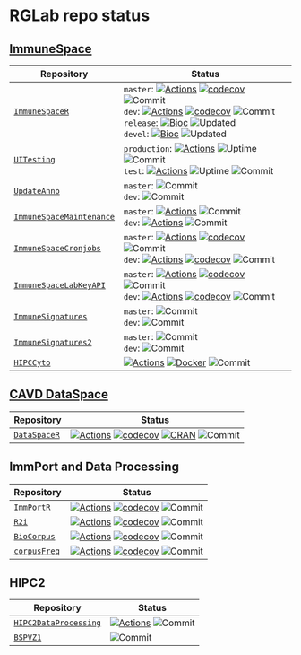 # RGLab repo status

## [ImmuneSpace](https://immunespace.org/)

| Repository | Status |
| ---- | ------ |
| [`ImmuneSpaceR`](https://github.com/RGLab/ImmuneSpaceR) | `master`: [![Actions](https://github.com/RGLab/ImmuneSpaceR/workflows/R-CMD-check/badge.svg?branch=master)](https://github.com/RGLab/ImmuneSpaceR/actions?query=branch:master) [![codecov](https://codecov.io/gh/RGLab/ImmuneSpaceR/branch/master/graph/badge.svg)](https://codecov.io/gh/RGLab/ImmuneSpaceR/branch/master) ![Commit](https://img.shields.io/github/last-commit/RGLab/ImmuneSpaceR/master)<br>`dev`: [![Actions](https://github.com/RGLab/ImmuneSpaceR/workflows/R-CMD-check/badge.svg?branch=dev)](https://github.com/RGLab/ImmuneSpaceR/actions?query=branch:dev) [![codecov](https://codecov.io/gh/RGLab/ImmuneSpaceR/branch/dev/graph/badge.svg)](https://codecov.io/gh/RGLab/ImmuneSpaceR/branch/dev) ![Commit](https://img.shields.io/github/last-commit/RGLab/ImmuneSpaceR/dev)<br>`release`: [![Bioc](http://www.bioconductor.org/shields/build/release/bioc/ImmuneSpaceR.svg)](https://bioconductor.org/checkResults/release/bioc-LATEST/ImmuneSpaceR) ![Updated](https://bioconductor.org/shields/lastcommit/release/bioc/ImmuneSpaceR.svg) <br>`devel`: [![Bioc](http://www.bioconductor.org/shields/build/devel/bioc/ImmuneSpaceR.svg)](https://bioconductor.org/checkResults/devel/bioc-LATEST/ImmuneSpaceR) ![Updated](https://bioconductor.org/shields/lastcommit/devel/bioc/ImmuneSpaceR.svg) |
| [`UITesting`](https://github.com/RGLab/UITesting) | `production`: [![Actions](https://github.com/RGLab/UITesting/workflows/UITesting/badge.svg?branch=master)](https://github.com/RGLab/UITesting/actions?query=branch:master) ![Uptime](https://img.shields.io/uptimerobot/status/m777059647-11e17c1ae988b2310ead19df) ![Commit](https://img.shields.io/github/last-commit/RGLab/UITesting/master)<br>`test`: [![Actions](https://github.com/RGLab/UITesting/workflows/UITesting/badge.svg?branch=dev)](https://github.com/RGLab/UITesting/actions?query=branch:dev) ![Uptime](https://img.shields.io/uptimerobot/status/m777059648-609496c1c4c8d47df14b58a2) ![Commit](https://img.shields.io/github/last-commit/RGLab/UITesting/dev) |
| [`UpdateAnno`](https://github.com/RGLab/UpdateAnno) | `master`: ![Commit](https://img.shields.io/github/last-commit/RGLab/UpdateAnno/master)<br>`dev`: ![Commit](https://img.shields.io/github/last-commit/RGLab/UpdateAnno/dev) |
| [`ImmuneSpaceMaintenance`](https://github.com/RGLab/ImmuneSpaceMaintenance) | `master`: [![Actions](https://github.com/RGLab/ImmuneSpaceMaintenance/workflows/R-CMD-check-plus/badge.svg?branch=master)](https://github.com/RGLab/ImmuneSpaceMaintenance/actions?query=branch:master) ![Commit](https://img.shields.io/github/last-commit/RGLab/ImmuneSpaceMaintenance/master)<br>`dev`: [![Actions](https://github.com/RGLab/ImmuneSpaceMaintenance/workflows/R-CMD-check-plus/badge.svg?branch=dev)](https://github.com/RGLab/ImmuneSpaceMaintenance/actions?query=branch:dev) ![Commit](https://img.shields.io/github/last-commit/RGLab/ImmuneSpaceMaintenance/dev) |
| [`ImmuneSpaceCronjobs`](https://github.com/RGLab/ImmuneSpaceCronjobs) | `master`: [![Actions](https://github.com/RGLab/ImmuneSpaceCronjobs/workflows/R-CMD-check/badge.svg?branch=master)](https://github.com/RGLab/ImmuneSpaceCronjobs/actions?query=branch:master) [![codecov](https://codecov.io/gh/RGLab/ImmuneSpaceCronjobs/branch/master/graph/badge.svg)](https://codecov.io/gh/RGLab/ImmuneSpaceCronjobs?branch=master) ![Commit](https://img.shields.io/github/last-commit/RGLab/ImmuneSpaceCronjobs/master)<br>`dev`: [![Actions](https://github.com/RGLab/ImmuneSpaceCronjobs/workflows/R-CMD-check/badge.svg?branch=dev)](https://github.com/RGLab/ImmuneSpaceCronjobs/actions?query=branch:dev) [![codecov](https://codecov.io/gh/RGLab/ImmuneSpaceCronjobs/branch/dev/graph/badge.svg)](https://codecov.io/gh/RGLab/ImmuneSpaceCronjobs?branch=dev) ![Commit](https://img.shields.io/github/last-commit/RGLab/ImmuneSpaceCronjobs/dev) |
| [`ImmuneSpaceLabKeyAPI`](https://github.com/RGLab/ImmuneSpaceLabKeyAPI) | `master`: [![Actions](https://github.com/RGLab/ImmuneSpaceLabKeyAPI/workflows/R-CMD-check/badge.svg?branch=master)](https://github.com/RGLab/ImmuneSpaceLabKeyAPI/actions?query=branch:master) [![codecov](https://codecov.io/gh/RGLab/ImmuneSpaceLabKeyAPI/branch/master/graph/badge.svg)](https://codecov.io/gh/RGLab/ImmuneSpaceLabKeyAPI?branch=master) ![Commit](https://img.shields.io/github/last-commit/RGLab/ImmuneSpaceLabKeyAPI/master)<br>`dev`: [![Actions](https://github.com/RGLab/ImmuneSpaceLabKeyAPI/workflows/R-CMD-check/badge.svg?branch=dev)](https://github.com/RGLab/ImmuneSpaceLabKeyAPI/actions?query=branch:dev) [![codecov](https://codecov.io/gh/RGLab/ImmuneSpaceLabKeyAPI/branch/dev/graph/badge.svg)](https://codecov.io/gh/RGLab/ImmuneSpaceLabKeyAPI?branch=dev) ![Commit](https://img.shields.io/github/last-commit/RGLab/ImmuneSpaceLabKeyAPI/dev) |
| [`ImmuneSignatures`](https://github.com/RGLab/ImmuneSignatures) | `master`: ![Commit](https://img.shields.io/github/last-commit/RGLab/ImmuneSignatures/master)<br>`dev`: ![Commit](https://img.shields.io/github/last-commit/RGLab/ImmuneSignatures/dev) |
| [`ImmuneSignatures2`](https://github.com/RGLab/ImmuneSignatures2) | `master`: ![Commit](https://img.shields.io/github/last-commit/RGLab/ImmuneSignatures2/master)<br>`dev`: ![Commit](https://img.shields.io/github/last-commit/RGLab/ImmuneSignatures2/dev) |
| [`HIPCCyto`](https://github.com/RGLab/HIPCCyto) | [![Actions](https://github.com/RGLab/HIPCCyto/workflows/R-CMD-check/badge.svg)](https://github.com/RGLab/HIPCCyto/actions) [![Docker](https://img.shields.io/docker/cloud/build/rglab/hipccyto.svg)](https://hub.docker.com/r/rglab/hipccyto) ![Commit](https://img.shields.io/github/last-commit/rglab/hipccyto) |


## [CAVD DataSpace](https://dataspace.cavd.org/)

| Repository | Status |
| ---- | ------ |
| [`DataSpaceR`](https://github.com/ropensci/DataSpaceR) | [![Actions](https://github.com/ropensci/DataSpaceR/workflows/R-CMD-check/badge.svg)](https://github.com/ropensci/DataSpaceR/actions) [![codecov](https://codecov.io/gh/ropensci/DataSpaceR/branch/master/graph/badge.svg)](https://codecov.io/gh/ropensci/DataSpaceR/branch/master) [![CRAN](https://cranchecks.info/badges/worst/DataSpaceR)](https://cran.r-project.org/web/checks/check_results_DataSpaceR.html) ![Commit](https://img.shields.io/github/last-commit/ropensci/DataSpaceR) |


## ImmPort and Data Processing

| Repository | Status |
| ---- | ------ |
| [`ImmPortR`](https://github.com/RGLab/ImmPortR) | [![Actions](https://github.com/RGLab/ImmPortR/workflows/R-CMD-check/badge.svg)](https://github.com/RGLab/ImmPortR/actions) [![codecov](https://codecov.io/gh/RGLab/ImmPortR/branch/master/graph/badge.svg)](https://codecov.io/github/RGLab/ImmPortR?branch=master) ![Commit](https://img.shields.io/github/last-commit/RGLab/ImmPortR) |
| [`R2i`](https://github.com/RGLab/R2i) | [![Actions](https://github.com/RGLab/R2i/workflows/R-CMD-check/badge.svg)](https://github.com/RGLab/R2i/actions) [![codecov](https://codecov.io/gh/RGLab/R2i/branch/master/graph/badge.svg)](https://codecov.io/gh/RGLab/R2i?branch=master) ![Commit](https://img.shields.io/github/last-commit/RGLab/R2i) |
| [`BioCorpus`](https://github.com/RGLab/BioCorpus) | [![Actions](https://github.com/RGLab/BioCorpus/workflows/R-CMD-check/badge.svg)](https://github.com/RGLab/BioCorpus/actions) [![codecov](https://codecov.io/gh/RGLab/BioCorpus/branch/master/graph/badge.svg)](https://codecov.io/gh/RGLab/BioCorpus?branch=master) ![Commit](https://img.shields.io/github/last-commit/RGLab/BioCorpus) |
| [`corpusFreq`](https://github.com/RGLab/corpusFreq) | [![Actions](https://github.com/RGLab/corpusFreq/workflows/R-CMD-check/badge.svg)](https://github.com/RGLab/corpusFreq/actions) [![codecov](https://codecov.io/gh/RGLab/corpusFreq/branch/master/graph/badge.svg)](https://codecov.io/gh/RGLab/corpusFreq?branch=master) ![Commit](https://img.shields.io/github/last-commit/RGLab/corpusFreq) |


## HIPC2

| Repository | Status |
| ---- | ------ |
| [`HIPC2DataProcessing`](https://github.com/RGLab/HIPC2DataProcessing) | [![Actions](https://github.com/RGLab/HIPC2DataProcessing/workflows/R-CMD-check/badge.svg)](https://github.com/RGLab/HIPC2DataProcessing/actions) ![Commit](https://img.shields.io/github/last-commit/RGLab/HIPC2DataProcessing) |
| [`BSPVZ1`](https://github.com/RGLab/BSPVZ1) | ![Commit](https://img.shields.io/github/last-commit/RGLab/BSPVZ1) |
